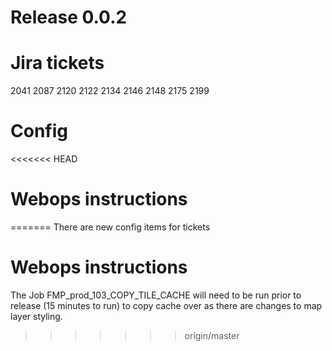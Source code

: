 # Release 0.0.2

# Jira tickets

2041
2087
2120
2122
2134
2146
2148
2175
2199

# Config

<<<<<<< HEAD
# Webops instructions
=======
There are new config items for tickets

# Webops instructions

The Job FMP_prod_103_COPY_TILE_CACHE will need to be run prior to release (15 minutes to run) to copy cache over as there are changes to map layer styling.
>>>>>>> origin/master
